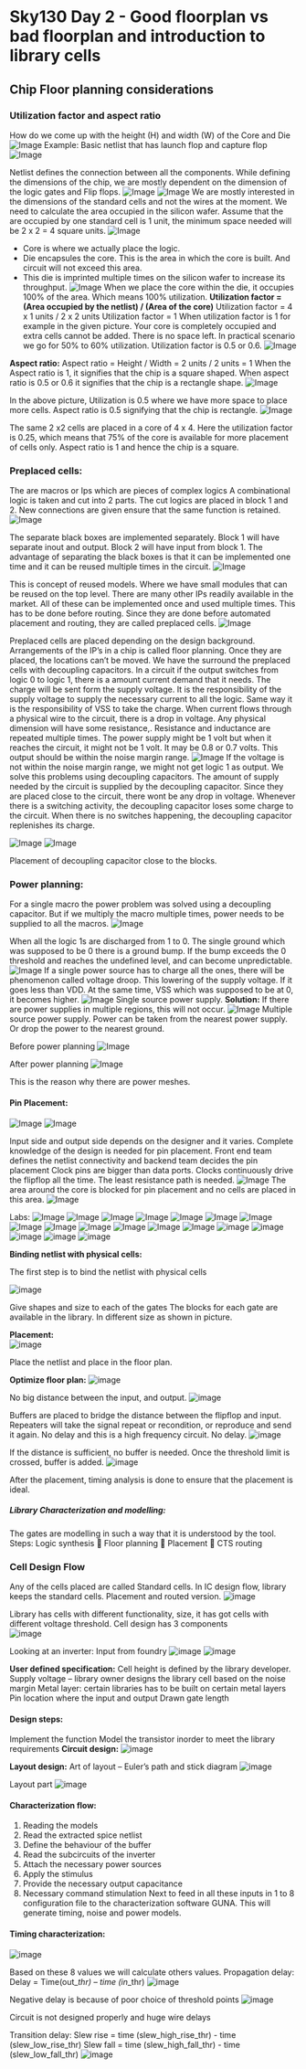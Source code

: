 # Sky130 Day 2 - Good floorplan vs bad floorplan and introduction to library cells
## Chip Floor planning considerations
### Utilization factor and aspect ratio
How do we come up with the height (H) and width (W) of the Core and Die 
 ![Image](https://github.com/user-attachments/assets/c3fb1cb5-5ef7-4000-bcc0-2d91b8595687)
Example: Basic netlist that has launch flop and capture flop
 ![Image](https://github.com/user-attachments/assets/96a1eebc-99be-4171-bf3a-7eddd13843f8)
 
Netlist defines the connection between all the components.
While defining the dimensions of the chip, we are mostly dependent on the dimension of the logic gates and Flip flops. 
 ![Image](https://github.com/user-attachments/assets/cbb6792b-310c-4845-b7fa-c1d2af0107c5)
 ![Image](https://github.com/user-attachments/assets/363c54d5-38e7-4f87-9a0b-2672dc152a56)
We are mostly interested in the dimensions of the standard cells and not the wires at the moment. We need to calculate the area occupied in the silicon wafer. 
Assume that the are occupied by one standard cell is 1 unit, the minimum space needed will be 2 x 2 = 4 square units.
 ![Image](https://github.com/user-attachments/assets/e14cdb68-0215-4ba7-be48-b90f11873537)
- Core is where we actually place the logic.
- Die encapsules the core. This is the area in which the core is built. And circuit will not exceed this area.
- This die is imprinted multiple times on the silicon wafer to increase its throughput.
![Image](https://github.com/user-attachments/assets/a3b47345-f3b9-4d92-89b5-bf81de3c4f78)
When we place the core within the die, it occupies 100% of the area. Which means 100% utilization. 
**Utilization factor = (Area occupied by the netlist) / (Area of the core)**
Utilization factor = 4 x 1 units / 2 x 2 units
Utilization factor = 1 
When utilization factor is 1 for example in the given picture. Your core is completely occupied and extra cells cannot be added. There is no space left.
In practical scenario we go for 50% to 60% utilization. Utilization factor is 0.5 or 0.6.
 ![Image](https://github.com/user-attachments/assets/d146e935-ac1e-4fee-8910-57a866e1d940)

**Aspect ratio:** 
Aspect ratio = Height / Width
= 2 units / 2 units = 1
When the Aspect ratio is 1, it signifies that the chip is a square shaped.
When aspect ratio is 0.5 or 0.6 it signifies that the chip is a rectangle shape.
![Image](https://github.com/user-attachments/assets/13597f9e-b7ff-4ae7-b7aa-7c0ed861dce8)
 
In the above picture, Utilization is 0.5 where we have more space to place more cells. 
Aspect ratio is 0.5 signifying that the chip is rectangle.
![Image](https://github.com/user-attachments/assets/36a9eac4-621d-4795-a62e-93be1acf4217)
 
The same 2 x2 cells are placed in a core of 4 x 4.
Here the utilization factor is 0.25, which means that 75% of the core is available for more placement of cells only.
Aspect ratio is 1 and hence the chip is a square.

### Preplaced cells:  
The are macros or Ips which are pieces of complex logics 
A combinational logic is taken and cut into 2 parts. The cut logics are placed in block 1 and 2. New connections are given ensure that the same function is retained.
 ![Image](https://github.com/user-attachments/assets/72b235ee-be94-4876-bc14-3d55c2dc6386)
 
The separate black boxes are implemented separately. Block 1 will have separate inout and output.  Block 2 will have input from block 1.
The advantage of separating the black boxes is that it can be implemented one time and it can be reused multiple times in the circuit.
 ![Image](https://github.com/user-attachments/assets/c5b01502-76c5-4fd9-878d-207c415d0186)
 
This is concept of reused models. Where we have small modules that can be reused on the top level. There are many other IPs readily available in the market. 
All of these can be implemented once and used multiple times. This has to be done before routing. Since they are done before automated placement and routing, they are called preplaced cells. 
 ![Image](https://github.com/user-attachments/assets/0fa8c1fa-d986-41e6-9e56-0736d7849d37)
 
Preplaced cells are placed depending on the design background. Arrangements of the IP’s in a chip is called floor planning. 
Once they are placed, the locations can’t be moved. 
We have the surround the preplaced cells with decoupling capacitors. 
In a circuit if the output switches from logic 0 to logic 1, there is a amount current demand that it needs. The charge will be sent form the supply voltage. It is the responsibility of the supply voltage to supply the necessary current to all the logic. Same way it is the responsibility of VSS to take the charge. When current flows through a physical wire to the circuit, there is a drop in voltage. Any physical dimension will have some resistance,. Resistance and inductance are repeated multiple times. The power supply might be 1 volt but when it reaches the circuit, it might not be 1 volt. It may be 0.8 or 0.7 volts. This output should be within the noise margin range. 
 ![Image](https://github.com/user-attachments/assets/2e91c0a2-5dc8-49b5-888d-4859e002c6d2)
If the voltage is not within the noise margin range, we might not get logic 1 as output. 
We solve this problems using decoupling capacitors. The amount of supply needed by the circuit is supplied by the decoupling capacitor. Since they are placed close to the circuit, there wont be any drop in voltage. Whenever there is a switching activity, the decoupling capacitor loses some charge to the circuit. When there is no switches happening, the decoupling capacitor replenishes its charge. 
 
![Image](https://github.com/user-attachments/assets/21a41d25-e046-43a1-8962-4202802e0794)
  ![Image](https://github.com/user-attachments/assets/2cc991bc-a9de-4c41-a4fc-cf013e125f4b)
  
Placement of decoupling capacitor close to the blocks.

### Power planning:
For a single macro the power problem was solved using a decoupling capacitor. But if we multiply the macro multiple times, power needs to be supplied to all the macros. 
 ![Image](https://github.com/user-attachments/assets/3c062d51-201d-4667-a64b-7d37567418d9)

When all the logic 1s are discharged from 1 to 0. The single ground which was supposed to be 0 there is a ground bump. If the bump exceeds the 0 threshold and reaches the undefined level, and can become unpredictable. 
 ![Image](https://github.com/user-attachments/assets/a99fc29c-586f-495e-8c02-fcf3e2c970dc)
If a single power source has to charge all the ones, there will be phenomenon called voltage droop. This lowering of the supply voltage. If it goes less than VDD. 
At the same time, VSS which was supposed to be at 0, it becomes higher. 
 ![Image](https://github.com/user-attachments/assets/74105c36-293e-4b70-b236-36ea2799a4f1)
Single source power supply.
**Solution:** If there are power supplies in multiple regions, this will not occur. 
 ![Image](https://github.com/user-attachments/assets/7b356b6d-d274-4adc-9453-63849fa177ec)
Multiple source power supply. Power can be taken from the nearest power supply. Or drop the power to the nearest ground. 
 
Before power planning 
![Image](https://github.com/user-attachments/assets/d434d319-ace7-47f8-b967-82f9ed38654a)
 
After power planning
![Image](https://github.com/user-attachments/assets/b88fdcee-84aa-4abd-8d73-fbd901c94ba2)

This is the reason why there are power meshes.

#### Pin Placement:
  ![Image](https://github.com/user-attachments/assets/f09e41b6-5904-4320-ae60-510fc71506bf)
  ![Image](https://github.com/user-attachments/assets/667d7fb1-e93e-4fce-b2d4-fd9d95531263)
  
Input side and output side depends on the designer and it varies.
Complete knowledge of the design is needed for pin placement. Front end team defines the netlist connectivity and backend team decides the pin placement
Clock pins are bigger than data ports. Clocks continuously drive the flipflop all the time. The least resistance path is needed.
 ![Image](https://github.com/user-attachments/assets/a8b8da16-0de6-4be3-b72a-5b06437e1307)
The area around the core is blocked for pin placement and no cells are placed in this area.
![Image](https://github.com/user-attachments/assets/3db2e265-d79e-4dc7-84ce-9a7555284c4d) 

Labs:
 ![Image](https://github.com/user-attachments/assets/8bca8806-b66c-4b49-b473-5c008b39d4e0)
![Image](https://github.com/user-attachments/assets/f943f48d-a57a-4e6f-94d7-4cd3222f8ac1)
 ![Image](https://github.com/user-attachments/assets/0776dfc0-6019-4a59-8086-a310d4573efc)
![Image](https://github.com/user-attachments/assets/10fad0c2-e688-4c4b-a166-7fabae13b55e)
![Image](https://github.com/user-attachments/assets/18753a52-632a-4058-8ba9-19e73d624521)
  ![Image](https://github.com/user-attachments/assets/7bd7979e-4739-429a-aeab-dd28eac1a54f)
![Image](https://github.com/user-attachments/assets/da282353-bcf7-418f-907c-9a23065b8ad5)
![Image](https://github.com/user-attachments/assets/e72de968-b683-4d36-b86f-2edc52578dca)
![Image](https://github.com/user-attachments/assets/950da8af-b643-49d2-861f-44e2ae9fafe5)
![Image](https://github.com/user-attachments/assets/7da015ae-9992-421f-b7e9-f9fd61af4366)
 ![Image](https://github.com/user-attachments/assets/b33e39c2-adbb-4db5-889b-17430424519a)
![Image](https://github.com/user-attachments/assets/63d94687-fc35-4fef-b6e7-03177a338995)
 ![Image](https://github.com/user-attachments/assets/d260c3cf-8e50-4583-b900-14eadcffd02e)
![image](https://github.com/user-attachments/assets/da63529d-453a-449f-aa3d-4d58820362c7)
![image](https://github.com/user-attachments/assets/2b756bc5-1445-465a-b2c2-6ba0e43dc010)
![image](https://github.com/user-attachments/assets/f4791eee-0696-4942-bc50-84d094005e4c)
![image](https://github.com/user-attachments/assets/b52e8d0b-f8d6-4a36-a10d-8176c7d41380)
![image](https://github.com/user-attachments/assets/e4d6521c-2518-4285-b5c5-9f9dba6270e5)
 

**Binding netlist with physical cells:**

The first step is to bind the netlist with physical cells 

 ![image](https://github.com/user-attachments/assets/52193f59-2df2-4bed-bdb2-5992886710da)

Give shapes and size to each of the gates
The blocks for each gate are available in the library. In different size as shown in picture.

**Placement:**  
![image](https://github.com/user-attachments/assets/d4c2f3fb-5c84-4750-a126-fa0c15af7fe2)

Place the netlist and place in the floor plan. 

**Optimize floor plan:**
![image](https://github.com/user-attachments/assets/f135f94e-c940-4693-88e1-0b7bfd5dcf54)

No big distance between the input, and output. 
 ![image](https://github.com/user-attachments/assets/07d72415-a381-4122-8c5e-76c967f17f5b)

Buffers are placed to bridge the distance between the flipflop and input. Repeaters will take the signal repeat or recondition, or reproduce and send it again.
No delay and this is a high frequency circuit. No delay. 
 ![image](https://github.com/user-attachments/assets/5965236e-238e-4c79-a7b7-7dd269cf528a)

If the distance is sufficient, no buffer is needed. Once the threshold limit is crossed, buffer is added.
![image](https://github.com/user-attachments/assets/5856e562-94f6-43b2-a5e4-8bd4bbe60b34)

 
After the placement, timing analysis is done to ensure that the placement is ideal.

##### Library Characterization and modelling:
The gates are modelling in such a way that it is understood by the tool. 
Steps: Logic synthesis   Floor planning  Placement  CTS routing

### Cell Design Flow 
Any of the cells placed are called Standard cells. In IC design flow, library keeps the standard cells.
Placement and routed version.
 ![image](https://github.com/user-attachments/assets/0feb8b3b-f1ff-4705-833f-deff90cde922)

Library has cells with different functionality, size, it has got cells with different voltage threshold. 
Cell design has 3 components  
![image](https://github.com/user-attachments/assets/90b65615-0b2e-4d21-adc6-c5002278135e)

Looking at an inverter:
Input from foundry
 ![image](https://github.com/user-attachments/assets/33c432bf-211c-43a7-a816-223a475c271a)
![image](https://github.com/user-attachments/assets/84d2d09a-2617-4bf3-a009-3745e39666e5)

 
**User defined specification:**
Cell height is defined by the library developer. 
Supply voltage – library owner designs the library cell based on the noise margin
Metal layer: certain libraries has to be built on certain metal layers
Pin location where the input and output
Drawn gate length

#### Design steps:
Implement the function
Model the transistor inorder to meet the library requirements
**Circuit design:**
 ![image](https://github.com/user-attachments/assets/549a000e-960c-43a8-bebd-cd1d41b0d17a)

**Layout design:**
Art of layout – Euler’s path and stick diagram
 ![image](https://github.com/user-attachments/assets/0a242aa6-38ac-4fd0-a429-1f9c4c28586c)

Layout part
 ![image](https://github.com/user-attachments/assets/83c7f928-d0ee-4102-a23f-3e255a981ef3)


#### Characterization flow:
1.	Reading the models
2.	Read the extracted spice netlist
3.	Define the behaviour of the buffer
4.	Read the subcircuits of the inverter
5.	Attach the necessary power sources
6.	Apply the stimulus
7.	Provide the necessary output capacitance
8.	Necessary command stimulation
Next to feed in all these inputs in 1 to 8 configuration file to the characterization software GUNA. This will generate timing, noise and power models. 

#### Timing characterization:
 ![image](https://github.com/user-attachments/assets/d3a79d8e-961d-4dfc-91c0-83c5eb13cf6e)

Based on these 8 values we will calculate others values.
Propagation delay:
Delay = Time(out_*_thr) – time (in_*_thr) 
 ![image](https://github.com/user-attachments/assets/05dac900-5202-495c-ba1b-d3ce35c82b08)

Negative delay is because of poor choice of threshold points
 ![image](https://github.com/user-attachments/assets/f8d1dcb8-8c0a-4514-be50-205206583eed)

Circuit is not designed properly and huge wire delays

Transition delay:
Slew rise = time (slew_high_rise_thr) - time (slew_low_rise_thr)
Slew fall = time (slew_high_fall_thr) - time (slew_low_fall_thr)
 ![image](https://github.com/user-attachments/assets/39fcab57-bb13-47d4-b72d-93731fcb8235)


